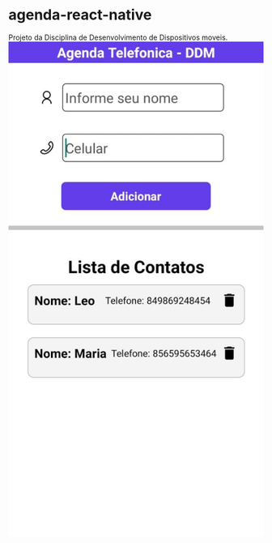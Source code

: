 # agenda-react-native
Projeto da Disciplina de Desenvolvimento de Dispositivos moveis.
![teste](https://github.com/leocassiosilva/agenda-react-native/blob/main/img_agenda.jpeg)
